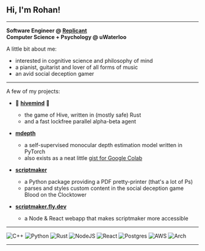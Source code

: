 ## Hi, I'm Rohan!

***

**Software Engineer @ [Replicant](https://replicant.com)**  
**Computer Science + Psychology @ uWaterloo**

A little bit about me:
- interested in cognitive science and philosophy of mind
- a pianist, guitarist and lover of all forms of music
- an avid social deception gamer

***

A few of my projects:

- 🐝 **[hivemind](https://github.com/rsarvar1a/hivemind)** 🐝
  - the game of Hive, written in (mostly safe) Rust
  - and a fast lockfree parallel alpha-beta agent

- **[mdepth](https://github.com/rsarvar1a/mdepth)**
  - a self-supervised monocular depth estimation model written in PyTorch
  - also exists as a neat little [gist for Google Colab](https://gist.github.com/rsarvar1a/52b18e33987218663a0a325da3695559)

- **[scriptmaker](https://github.com/rsarvar1a/scriptmaker)**
  - a Python package providing a PDF pretty-printer (that's a lot of Ps)
  - parses and styles custom content in the social deception game Blood on the Clocktower
  
- **[scriptmaker.fly.dev](https://github.com/rsarvar1a/scriptmaker-io)**
  - a Node & React webapp that makes scriptmaker more accessible

***

![C++](https://img.shields.io/badge/c++-%2300599C.svg?style=for-the-badge&logo=c%2B%2B&logoColor=white)
![Python](https://img.shields.io/badge/python-3670A0?style=for-the-badge&logo=python&logoColor=ffdd54)
![Rust](https://img.shields.io/badge/rust-%23000000.svg?style=for-the-badge&logo=rust&logoColor=white)
![NodeJS](https://img.shields.io/badge/node.js-6DA55F?style=for-the-badge&logo=node.js&logoColor=white)
![React](https://img.shields.io/badge/react-%2320232a.svg?style=for-the-badge&logo=react&logoColor=%2361DAFB)
![Postgres](https://img.shields.io/badge/postgres-%23316192.svg?style=for-the-badge&logo=postgresql&logoColor=white)
![AWS](https://img.shields.io/badge/AWS-%23FF9900.svg?style=for-the-badge&logo=amazon-aws&logoColor=white)
![Arch](https://img.shields.io/badge/Arch%20Linux-1793D1?logo=arch-linux&logoColor=fff&style=for-the-badge)

***
